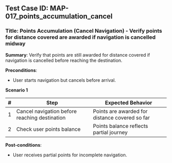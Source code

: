 ## Test Case ID: MAP-017_points_accumulation_cancel
### Title: Points Accumulation (Cancel Navigation) - Verify points for distance covered are awarded if navigation is cancelled midway

**Summary**: Verify that points are still awarded for distance covered if navigation is cancelled before reaching the destination.

**Preconditions**: 
- User starts navigation but cancels before arrival.

**Scenario 1**

| # | Step                                      | Expected Behavior                                       |
|---|-------------------------------------------|--------------------------------------------------------|
| 1 | Cancel navigation before reaching destination | Points are awarded for distance covered so far         |
| 2 | Check user points balance                 | Points balance reflects partial journey                 |

**Post-conditions**:
- User receives partial points for incomplete navigation.
